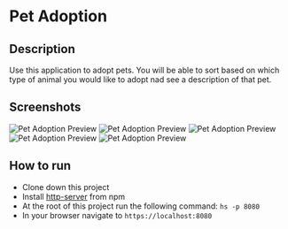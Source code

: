 # Pet Adoption

## Description
Use this application to adopt pets. You will be able to sort based on which type of animal you would like to adopt nad see a description of that pet.


## Screenshots
![Pet Adoption Preview]()
![Pet Adoption Preview]()
![Pet Adoption Preview]()
![Pet Adoption Preview]()
![Pet Adoption Preview]()

## How to run
* Clone down this project
* Install [http-server](https://www.npmjs.com/package/http-server) from npm
* At the root of this project run the following command: `hs -p 8080`
* In your browser navigate to `https://localhost:8080`